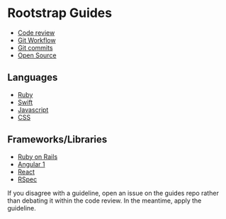 Rootstrap Guides
======

* [Code review](./code-review)
* [Git Workflow](./git)
* [Git commits](./git/commits.md)
* [Open Source](./open_source.md)

## Languages

* [Ruby](./ruby)
* [Swift](./swift)
* [Javascript](https://github.com/airbnb/javascript)
* [CSS](./css.md)

## Frameworks/Libraries

* [Ruby on Rails](./ruby/rails.md)
* [Angular 1](https://github.com/johnpapa/angular-styleguide/blob/master/a1)
* [React](https://github.com/airbnb/javascript/tree/master/react)
* [RSpec](http://betterspecs.org)


If you disagree with a guideline, open an issue on the guides repo rather than
debating it within the code review. In the meantime, apply the guideline.
